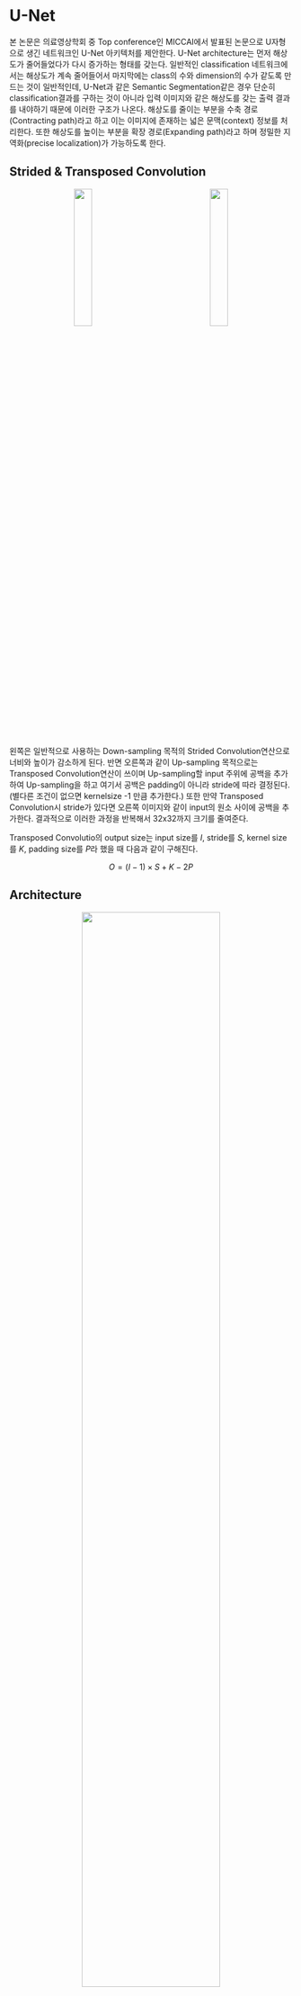 # U-Net
본 논문은 의료영상학회 중 Top conference인 MICCAI에서 발표된 논문으로 U자형으로 생긴 네트워크인 U-Net 아키텍처를 제안한다. U-Net architecture는 먼저 해상도가 줄어들었다가 다시 증가하는 형태를 갖는다. 일반적인 classification 네트워크에서는 해상도가 계속 줄어들어서 마지막에는 class의 수와 dimension의 수가 같도록 만드는 것이 일반적인데, U-Net과 같은 Semantic Segmentation같은 경우 단순히 classification결과를 구하는 것이 아니라 입력 이미지와 같은 해상도를 갖는 출력 결과를 내야하기 때문에 이러한 구조가 나온다. 해상도를 줄이는 부분을 수축 경로(Contracting path)라고 하고 이는 이미지에 존재하는 넓은 문맥(context) 정보를 처리한다. 또한 해상도를 높이는 부분을 확장 경로(Expanding path)라고 하며 정밀한 지역화(precise localization)가 가능하도록 한다. 

## Strided & Transposed Convolution

<p align="center"><img src="https://github.com/em-1001/AI/assets/80628552/1818718b-3ea6-4aa9-9c09-ae01d04a1ee9" height="25%" width="25%"> 　　　　　　　　<img src="https://github.com/em-1001/AI/assets/80628552/65d6c4a4-219d-438b-9adb-0e835ba23d63" height="25%" width="25%"></p>

왼쪽은 일반적으로 사용하는 Down-sampling 목적의 Strided Convolution연산으로 너비와 높이가 감소하게 된다. 반면 오른쪽과 같이 Up-sampling 목적으로는 Transposed Convolution연산이 쓰이며 Up-sampling할 input 주위에 공백을 추가하여 Up-sampling을 하고 여기서 공백은 padding이 아니라 stride에 따라 결정된다. (별다른 조건이 없으면 kernelsize -1 만큼 추가한다.) 또한 만약 Transposed Convolution시 stride가 있다면 오른쪽 이미지와 같이 input의 원소 사이에 공백을 추가한다. 결과적으로 이러한 과정을 반복해서 32x32까지 크기를 줄여준다. 

Transposed Convolutio의 output size는 input size를 $I$, stride를 $S$, kernel size를 $K$, padding size를 $P$라 했을 때 다음과 같이 구해진다. 

$$O = (I-1) \times S + K - 2P$$


## Architecture
<p align="center"><img src="https://github.com/em-1001/U-Net/assets/80628552/ae0b24aa-c7a2-436f-84ab-2498c21fb994" height="70%" width="70%"></p>

#### Contracting path
전체적인 architecture는 위와 같이 생겼다. Contracting path부터 살펴보면 572x572와 같은 수는 해상도를 의미하며 입력이 흑백이면 채널 size는 위 architecture의 input처럼 1이 된다. 이러한 input에 kernel size가 64인 Convolution Layer를 사용해서 570x570x64 출력 tensor를 얻는다. 이러한 Convolution Layer을 한 번 더 사용해서 568x568로 줄여주었고, 다음으로 max pooling을 이용해서 너비와 높이를 절반 씩으로 줄여주었다. 다음으로 다시 Convolution Layer를 사용하여 channel size는 증가시키고, 너비와 높이는 줄여준다.
conv연산에서는 일반적인 classification 연산처럼 Conv $\to$ ReLU $\to$ Max Pooling의 연산을 거친다. 

#### Expanding path
Expanding path에서는 반대로 up-conv를 사용해서 해상도를 증가시키고 channel size는 줄여야 하므로 Convolution Layer에서의 kernel size를 줄여준다. 이러한 과정을 반복해서 최종적으로 388x388x2로 class의 수가 2개(cell(세포), membrane(막))인 output이 만들어진다. Expanding path에서 중요한 점은 Contracting path에서 사용된 feature map을 그대로 전달해서 Expanding path에서 사용할 수 있도록 한다는 것이다. 이때 추출한 feature map의 size가 Expanding path에서의 size와 차이가 있을 수 있으므로 어느정도 cropping을 해서 붙여준다.  Expanding path에 보이는 하얀색 tensor가 해당 부분이고 Contracting path에서 추출한 feature map을 사용할 수 있기 때문에 보다 성능이 좋아지게 된다. 

추가적으로 U-Net은 Segmentation을 위한 네크워크이기 때문에 별도의 FC Layer가 필요하지 않고, Fully Convolutional Network(FCN)으로 구성된다. 또한 Contracting path의 경우 일반적인 classification model과 동일하기 때문에 이 부분은 사전에 잘 학습되어 있는 classification model을 Encoder 형태로 사용하는 경우가 많다. 


## Overlap-tile
<p align="center"><img src="https://github.com/em-1001/U-Net/assets/80628552/50229385-c271-4e28-ac01-6ae8487f4df3" height="60%" width="60%"></p>

U-Net은 Overlap-tile 전략을 사용하는데, 이는 U-Net 구조의 특성상 출력 이미지의 해상도가 입력 이미지보다 작기 때문에 의도적으로 입력을 더욱 크게 넣는 것이다. 예를 들어 위 사진에서 노란색 영역만큼 Segmentation결과가 필요하다고 하면 그보다 더 큰 파란색 영역을 입력으로 넣는다. 이렇게 하게 되면 파란색 영역 tile과 그 오른쪽 tile이 서로 겹칠 수 밖에 없게 되고, 이미지의 왼쪽 위 부분 같은 경우(위 사진에서는 노란색 부분 왼쪽 위) 입력 이미지에는 존재하지 않는 부분이므로 미러링(mirroring)을 통해 이미지 패치를 만들어주어 네트워크에 입력으로 넣게 된다. 

## Objective Function 
U-Net은 Segmentation을 위한 네트워크이므로 다음과 같이 필셀 단위(pixel-wise) softmax를 사용한다. 

$$P_k(x) = \frac{\exp(a_k(x))}{\displaystyle\sum_{k^{'}=1}^{K} exp(a_{k^{'}}(x))}$$

$x \in \Omega$ : pixel position ($\Omega \subset Z^2$)  
$k$ : $k$ th feature channel(class)  
$a_k(x)$ : activation value of the $x$ position of the $k$ th channel

$a$를 네트워크의 출력(activation)이라고 보면 일반적인 softmax와 같은 형태이다. 다만 각각의 pixel마다 확률 값을 예측해야 하므로 모든 각 pixel $x$ 마다 확률을 구하는 형태로 softmax가 쓰인다.  

$$E = \sum_{x \in \Omega} w(x) \log \left(p_{l(X)}(x) \right)$$

$l(x)$ : true label of image $x$

학습을 위한 Loss로는 Cross Entropy를 사용한다. $l(x)$가 이미지 $x$의 true label이므로 $p_{l(X)}$ 는 true label에 대한 확률 값이다. 여기에 $\log$를 씌워서 그 확률 값이 증가할 수 있도록 학습을 진행하고, 앞에 $w(x)$ 는 추가적인 가중치 함수로 이는 각각의 pixel마다 가중치를 부여하여 더 학습이 잘 수행되거나 혹은 덜 수행되도록 조정한다. 

$$w(x) = w_c(x) + w_0 \cdot \exp\left(-\frac{(d_1(x)+d_2(x))^2}{2\sigma^2} \right)$$

$w_c$ : $\Omega \to R$ : The weight map to balance the class frequencies.    
$d_1$ : $\Omega \to R$ : The distance to the border of the nearest cell.    
$d_2$ : $\Omega \to R$ : The distance to the border of the second nearest cell.  

$w(x)$는 위와 같이 계산되며 세포(cell)을 명확하게 구분하기 위해 작은 분리 경계(small separation border)를 학습한다. 

<p align="center"><img src="https://github.com/em-1001/U-Net/assets/80628552/28fde188-979e-4f9d-9c53-8693aad3d226" height="75%" width="75%"></p>

세포(cell)가 **b** 사진에서 보이는 것과 같이 붙어있을 수도 있기 때문에 이를 명확하게 구분하기 위해서 가중치를 사용하는 것이다. $w_c$는 각각의 class마다 나타나는 빈도가 다를 수 있기 때문에 이를 조율하기 위한 가중치이고, $d_1$은 가장 가까운 세포 경계까지의 거리를 의미하며 $d_2$는 두 번째로 가까운 세포 경계까지의 거리를 의미한다. 따라서 가중치 함수의 두 번째 term을 살펴보면 지수함수에 마이너스가 붙어서 거리값이 들어가므로 거리값이 작으면 작을 수록 가중치가 커지고 거리가 크면 가중치가 작아지게 된다. 즉, 인접한 세포(touching cell)사이에 있는 배경 레이블에 대해 높은 가중치를 부여하여 명확하게 분리가 되도록 한다. 
사진 **c** 를 보면 인접한 세포에 검은색 배경선이 있어 명확하게 배경으로 분류된 것을 확인할 수 있다. 


## Data Augmentation
본 논문에서는 레이블 정보가 있는(annotated) 즉, Ground truth가 있는 데이터가 적은 상황에서 효율적인 데이터 증진(data augmentation)기법을 제안한다. 의료 영상의 경우 이미지에 label을 넣기 위해서는 높은 수준의 전문의들이 직접 label을 넣어야 하기 때문에 비용이 매우 크므로 이러한 data augmentation 기법은 매우 중요하다. 

<p align="center"><img src="https://github.com/em-1001/U-Net/assets/80628552/a26bf9f6-6452-4c10-b280-27a12bbff833" height="45%" width="45%"></p>

본 논문에서는 일반적인 data augmentation에 더해 추가적으로 위 사진과 같이  Elastic Deformation 기법을 사용하였다. ElasticTransform은 각각 grid에 대해 보다 비선형적으로 변형을 가해 학습 데이터로 사용하는 방식이다. 

또한 image segmentation분야는 입력 데이터와 출력 데이터가 모두 이미지 형태이기 때문에 이러한 data augmentation을 사용할 때 입력 이미지와 출력 이미지가 되는 mask image에 대해서도 같은 transformation을 적용하는 것이 일반적이다. 

## Experiments 
<p align="center"><img src="https://github.com/em-1001/U-Net/assets/80628552/d7015dc8-cf08-4b1c-a61a-6d09adeece7a" height="75%" width="75%"></p>

**PHC-U373** : 35개의 부분적으로 주석이 있는(annotated) 학습 이미지 데이터 세트  
**DIC-HeLa** : 20개의 부분적으로 주석이 있는(annotated) 학습 이미지 데이터 세트

위 두 개의 데이터 세트로 실험을 진행해본 결과 위 사진 처럼 segmentation을 잘 수행하는 것을 확인할 수 있다. 
**b** 사진의 청록색은 모델이 예측한 부분이고, 노란색 테두리가 ground truth인데 결과가 거의 유사한 것을 확인할 수 있다. **d** 사진도 마찬가지로 모델의 예측 결과가 ground truth가 유사함을 확인할 수 있다. 

## U-Net From Scratch Result
**Epoch : 1, Batch : 1**
<p align="center"><img src="https://github.com/em-1001/U-Net/assets/80628552/449fe6c9-5102-4012-b701-8bb192fbf421" height="75%" width="75%"></p>

<p align="center"><img src="https://github.com/em-1001/U-Net/assets/80628552/4719563d-b85f-4b91-9f93-e910fe0e901e" height="75%" width="75%"></p>

https://sd118687.tistory.com/11?category=549654  
https://github.com/heohyunjun/Deep-Learning/blob/4e1c0962f46cc0bb6caa386568c950d5b402e7c7/modeling_with_paper/Unet.ipynb


# Reference
## Web Link
https://www.youtube.com/watch?v=n_FDGMr4MxE&feature=mweb_3_dot_11268432&itc_campaign=mweb_3_dot_11268432&redirect_app_store_ios=1&app=desktop  


## Paper
U-Net : https://arxiv.org/pdf/1505.04597.pdf  
Elastic Deformations for Data Augmentation in Breast Cancer Mass Detection : https://web.fe.up.pt/~jsc/publications/conferences/2018EMecaBHI.pdf
